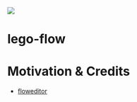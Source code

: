 ![](https://i.postimg.cc/bNGkLHHY/image.png)

# lego-flow

# Motivation & Credits

- [floweditor](https://github.com/nyaruka/floweditor)
